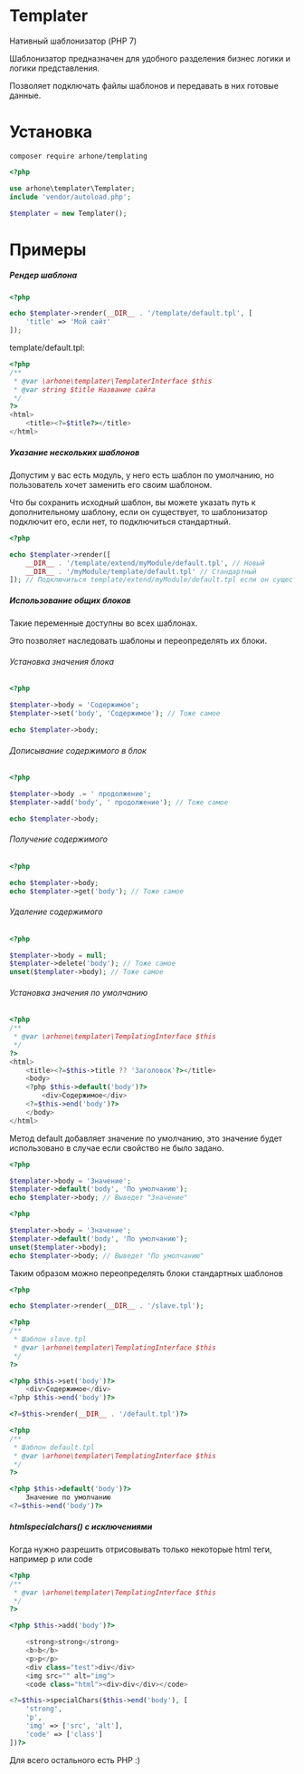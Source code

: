 # Templater
Нативный шаблонизатор (PHP 7)

Шаблонизатор предназначен для удобного разделения бизнес логики и логики представления.

Позволяет подключать файлы шаблонов и передавать в них готовые данные.

# Установка

```composer require arhone/templating```

```php
<?php

use arhone\templater\Templater;
include 'vendor/autoload.php';

$templater = new Templater();
```

# Примеры

##### Рендер шаблона

```php
<?php

echo $templater->render(__DIR__ . '/template/default.tpl', [
    'title' => 'Мой сайт'
]);
```
template/default.tpl:
```php
<?php
/**
 * @var \arhone\templater\TemplaterInterface $this
 * @var string $title Название сайта
 */
?>
<html>
    <title><?=$title?></title>
</html>
```

##### Указание нескольких шаблонов

Допустим у вас есть модуль, у него есть шаблон по умолчанию, но пользователь хочет заменить его своим шаблоном.

Что бы сохранить исходный шаблон, вы можете указать путь к дополнительному шаблону, если он существует, то шаблонизатор подключит его, если нет, то подключиться стандартный.

```php
<?php

echo $templater->render([
    __DIR__ . '/template/extend/myModule/default.tpl', // Новый
    __DIR__ . '/myModule/template/default.tpl' // Стандартный
]); // Подключиться template/extend/myModule/default.tpl если он существует
```

##### Использование общих блоков
Такие переменные доступны во всех шаблонах.

Это позволяет наследовать шаблоны и переопределять их блоки.

###### Установка значения блока

```php
<?php

$templater->body = 'Содержимое';
$templater->set('body', 'Содержимое'); // Тоже самое

echo $templater->body;
```

###### Дописывание содержимого в блок

```php
<?php

$templater->body .= ' продолжение';
$templater->add('body', ' продолжение'); // Тоже самое

echo $templater->body;
```

###### Получение содержимого

```php
<?php

echo $templater->body;
echo $templater->get('body'); // Тоже самое
```

###### Удаление содержимого

```php
<?php

$templater->body = null;
$templater->delete('body'); // Тоже самое
unset($templater->body); // Тоже самое
```

###### Установка значения по умолчанию

```php
<?php
/**
 * @var \arhone\templater\TemplatingInterface $this
 */
?>
<html>
    <title><?=$this->title ?? 'Заголовок'?></title>
    <body>
    <?php $this->default('body')?>
        <div>Содержимое</div>
    <?=$this->end('body')?>
    </body>
</html>
```

Метод default добавляет значение по умолчанию, это значение будет использовано в случае если свойство не было задано. 

```php
<?php

$templater->body = 'Значение';
$templater->default('body', 'По умолчанию');
echo $templater->body; // Выведет "Значение"
```

```php
<?php

$templater->body = 'Значение';
$templater->default('body', 'По умолчанию');
unset($templater->body);
echo $templater->body; // Выведет "По умолчанию"
```

Таким образом можно переопределять блоки стандартных шаблонов

```php
<?php

echo $templater->render(__DIR__ . '/slave.tpl');
```

```php
<?php
/**
 * Шаблон slave.tpl
 * @var \arhone\templater\TemplatingInterface $this
 */
?>

<?php $this->set('body')?>
    <div>Содержимое</div>
<?php $this->end('body')?>

<?=$this->render(__DIR__ . '/default.tpl')?>
```

```php
<?php
/**
 * Шаблон default.tpl
 * @var \arhone\templater\TemplatingInterface $this
 */
?>

<?php $this->default('body')?>
    Значение по умолчанию
<?=$this->end('body')?>
```

##### htmlspecialchars() с исключениями

Когда нужно разрешить отрисовывать только некоторые html теги, например p или code

```php
<?php
/**
 * @var \arhone\templater\TemplatingInterface $this
 */
?>

<?php $this->add('body')?>

    <strong>strong</strong>
    <b>b</b>
    <p>p</p>
    <div class="test">div</div>
    <img src="" alt="img">
    <code class="html"><div>div</div></code>

<?=$this->specialChars($this->end('body'), [
    'strong',
    'p',
    'img' => ['src', 'alt'],
    'code' => ['class']
])?>
```

Для всего остального есть PHP :)
